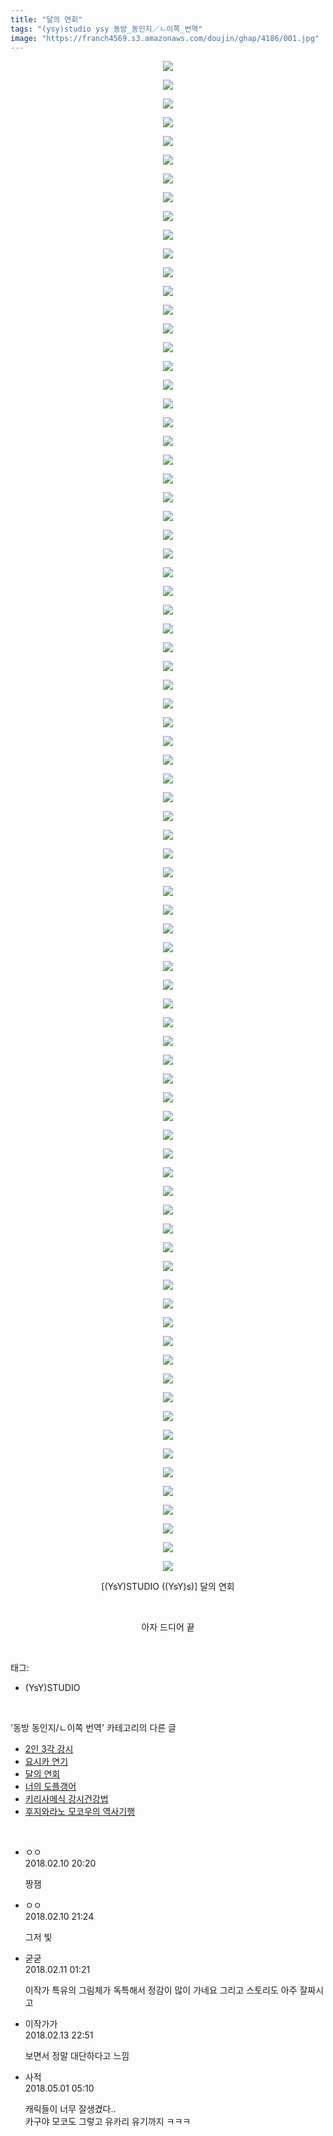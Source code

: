 ```yaml
---
title: "달의 연회"
tags: "(ysy)studio ysy 동방_동인지／ㄴ이쪽_번역"
image: "https://franch4569.s3.amazonaws.com/doujin/ghap/4186/001.jpg"
---
```

<div class="article">
<p style="text-align: center; clear: none; float: none;"><img src="{{ site.imgserver2 }}/ghap/4186/001.jpg"/></p>
<p style="text-align: center; clear: none; float: none;"><img src="{{ site.imgserver2 }}/ghap/4186/002.jpg"/></p>
<p style="text-align: center; clear: none; float: none;"><img src="{{ site.imgserver2 }}/ghap/4186/003.jpg"/></p>
<p style="text-align: center; clear: none; float: none;"><img src="{{ site.imgserver2 }}/ghap/4186/004.jpg"/></p>
<p style="text-align: center; clear: none; float: none;"><img src="{{ site.imgserver2 }}/ghap/4186/005.jpg"/></p>
<p style="text-align: center; clear: none; float: none;"><img src="{{ site.imgserver2 }}/ghap/4186/006.jpg"/></p>
<p style="text-align: center; clear: none; float: none;"><img src="{{ site.imgserver2 }}/ghap/4186/007.jpg"/></p>
<p style="text-align: center; clear: none; float: none;"><img src="{{ site.imgserver2 }}/ghap/4186/008.jpg"/></p>
<p style="text-align: center; clear: none; float: none;"><img src="{{ site.imgserver2 }}/ghap/4186/009.jpg"/></p>
<p style="text-align: center; clear: none; float: none;"><img src="{{ site.imgserver2 }}/ghap/4186/010.jpg"/></p>
<p style="text-align: center; clear: none; float: none;"><img src="{{ site.imgserver2 }}/ghap/4186/011.jpg"/></p>
<p style="text-align: center; clear: none; float: none;"><img src="{{ site.imgserver2 }}/ghap/4186/012.jpg"/></p>
<p style="text-align: center; clear: none; float: none;"><img src="{{ site.imgserver2 }}/ghap/4186/013.jpg"/></p>
<p style="text-align: center; clear: none; float: none;"><img src="{{ site.imgserver2 }}/ghap/4186/014.jpg"/></p>
<p style="text-align: center; clear: none; float: none;"><img src="{{ site.imgserver2 }}/ghap/4186/015.jpg"/></p>
<p style="text-align: center; clear: none; float: none;"><img src="{{ site.imgserver2 }}/ghap/4186/016.jpg"/></p>
<p style="text-align: center; clear: none; float: none;"><img src="{{ site.imgserver2 }}/ghap/4186/017.jpg"/></p>
<p style="text-align: center; clear: none; float: none;"><img src="{{ site.imgserver2 }}/ghap/4186/018.jpg"/></p>
<p style="text-align: center; clear: none; float: none;"><img src="{{ site.imgserver2 }}/ghap/4186/019.jpg"/></p>
<p style="text-align: center; clear: none; float: none;"><img src="{{ site.imgserver2 }}/ghap/4186/020.jpg"/></p>
<p style="text-align: center; clear: none; float: none;"><img src="{{ site.imgserver2 }}/ghap/4186/021.jpg"/></p>
<p style="text-align: center; clear: none; float: none;"><img src="{{ site.imgserver2 }}/ghap/4186/022.jpg"/></p>
<p style="text-align: center; clear: none; float: none;"><img src="{{ site.imgserver2 }}/ghap/4186/023.jpg"/></p>
<p style="text-align: center; clear: none; float: none;"><img src="{{ site.imgserver2 }}/ghap/4186/024.jpg"/></p>
<p style="text-align: center; clear: none; float: none;"><img src="{{ site.imgserver2 }}/ghap/4186/025.jpg"/></p>
<p style="text-align: center; clear: none; float: none;"><img src="{{ site.imgserver2 }}/ghap/4186/026.jpg"/></p>
<p style="text-align: center; clear: none; float: none;"><img src="{{ site.imgserver2 }}/ghap/4186/027.jpg"/></p>
<p style="text-align: center; clear: none; float: none;"><img src="{{ site.imgserver2 }}/ghap/4186/028.jpg"/></p>
<p style="text-align: center; clear: none; float: none;"><img src="{{ site.imgserver2 }}/ghap/4186/029.jpg"/></p>
<p style="text-align: center; clear: none; float: none;"><img src="{{ site.imgserver2 }}/ghap/4186/030.jpg"/></p>
<p style="text-align: center; clear: none; float: none;"><img src="{{ site.imgserver2 }}/ghap/4186/031.jpg"/></p>
<p style="text-align: center; clear: none; float: none;"><img src="{{ site.imgserver2 }}/ghap/4186/032.jpg"/></p>
<p style="text-align: center; clear: none; float: none;"><img src="{{ site.imgserver2 }}/ghap/4186/033.jpg"/></p>
<p style="text-align: center; clear: none; float: none;"><img src="{{ site.imgserver2 }}/ghap/4186/034.jpg"/></p>
<p style="text-align: center; clear: none; float: none;"><img src="{{ site.imgserver2 }}/ghap/4186/035.jpg"/></p>
<p style="text-align: center; clear: none; float: none;"><img src="{{ site.imgserver2 }}/ghap/4186/036.jpg"/></p>
<p style="text-align: center; clear: none; float: none;"><img src="{{ site.imgserver2 }}/ghap/4186/037.jpg"/></p>
<p style="text-align: center; clear: none; float: none;"><img src="{{ site.imgserver2 }}/ghap/4186/038.jpg"/></p>
<p style="text-align: center; clear: none; float: none;"><img src="{{ site.imgserver2 }}/ghap/4186/039.jpg"/></p>
<p style="text-align: center; clear: none; float: none;"><img src="{{ site.imgserver2 }}/ghap/4186/040.jpg"/></p>
<p style="text-align: center; clear: none; float: none;"><img src="{{ site.imgserver2 }}/ghap/4186/041.jpg"/></p>
<p style="text-align: center; clear: none; float: none;"><img src="{{ site.imgserver2 }}/ghap/4186/042.jpg"/></p>
<p style="text-align: center; clear: none; float: none;"><img src="{{ site.imgserver2 }}/ghap/4186/043.jpg"/></p>
<p style="text-align: center; clear: none; float: none;"><img src="{{ site.imgserver2 }}/ghap/4186/044.jpg"/></p>
<p style="text-align: center; clear: none; float: none;"><img src="{{ site.imgserver2 }}/ghap/4186/045.jpg"/></p>
<p style="text-align: center; clear: none; float: none;"><img src="{{ site.imgserver2 }}/ghap/4186/046.jpg"/></p>
<p style="text-align: center; clear: none; float: none;"><img src="{{ site.imgserver2 }}/ghap/4186/047.jpg"/></p>
<p style="text-align: center; clear: none; float: none;"><img src="{{ site.imgserver2 }}/ghap/4186/048.jpg"/></p>
<p style="text-align: center; clear: none; float: none;"><img src="{{ site.imgserver2 }}/ghap/4186/049.jpg"/></p>
<p style="text-align: center; clear: none; float: none;"><img src="{{ site.imgserver2 }}/ghap/4186/050.jpg"/></p>
<p style="text-align: center; clear: none; float: none;"><img src="{{ site.imgserver2 }}/ghap/4186/051.jpg"/></p>
<p style="text-align: center; clear: none; float: none;"><img src="{{ site.imgserver2 }}/ghap/4186/052.jpg"/></p>
<p style="text-align: center; clear: none; float: none;"><img src="{{ site.imgserver2 }}/ghap/4186/053.jpg"/></p>
<p style="text-align: center; clear: none; float: none;"><img src="{{ site.imgserver2 }}/ghap/4186/054.jpg"/></p>
<p style="text-align: center; clear: none; float: none;"><img src="{{ site.imgserver2 }}/ghap/4186/055.jpg"/></p>
<p style="text-align: center; clear: none; float: none;"><img src="{{ site.imgserver2 }}/ghap/4186/056.jpg"/></p>
<p style="text-align: center; clear: none; float: none;"><img src="{{ site.imgserver2 }}/ghap/4186/057.jpg"/></p>
<p style="text-align: center; clear: none; float: none;"><img src="{{ site.imgserver2 }}/ghap/4186/058.jpg"/></p>
<p style="text-align: center; clear: none; float: none;"><img src="{{ site.imgserver2 }}/ghap/4186/059.jpg"/></p>
<p style="text-align: center; clear: none; float: none;"><img src="{{ site.imgserver2 }}/ghap/4186/060.jpg"/></p>
<p style="text-align: center; clear: none; float: none;"><img src="{{ site.imgserver2 }}/ghap/4186/061.jpg"/></p>
<p style="text-align: center; clear: none; float: none;"><img src="{{ site.imgserver2 }}/ghap/4186/062.jpg"/></p>
<p style="text-align: center; clear: none; float: none;"><img src="{{ site.imgserver2 }}/ghap/4186/063.jpg"/></p>
<p style="text-align: center; clear: none; float: none;"><img src="{{ site.imgserver2 }}/ghap/4186/064.jpg"/></p>
<p style="text-align: center; clear: none; float: none;"><img src="{{ site.imgserver2 }}/ghap/4186/065.jpg"/></p>
<p style="text-align: center; clear: none; float: none;"><img src="{{ site.imgserver2 }}/ghap/4186/066.jpg"/></p>
<p style="text-align: center; clear: none; float: none;"><img src="{{ site.imgserver2 }}/ghap/4186/067.jpg"/></p>
<p style="text-align: center; clear: none; float: none;"><img src="{{ site.imgserver2 }}/ghap/4186/068.jpg"/></p>
<p style="text-align: center; clear: none; float: none;"><img src="{{ site.imgserver2 }}/ghap/4186/069.jpg"/></p>
<p style="text-align: center; clear: none; float: none;"><img src="{{ site.imgserver2 }}/ghap/4186/070.jpg"/></p>
<p style="text-align: center; clear: none; float: none;"><img src="{{ site.imgserver2 }}/ghap/4186/071.jpg"/></p>
<p style="text-align: center; clear: none; float: none;"><img src="{{ site.imgserver2 }}/ghap/4186/072.jpg"/></p>
<p style="text-align: center; clear: none; float: none;"><img src="{{ site.imgserver2 }}/ghap/4186/073.jpg"/></p>
<p style="text-align: center; clear: none; float: none;"><img src="{{ site.imgserver2 }}/ghap/4186/074.jpg"/></p>
<p style="text-align: center; clear: none; float: none;"><img src="{{ site.imgserver2 }}/ghap/4186/075.jpg"/></p>
<p style="text-align: center; clear: none; float: none;"><img src="{{ site.imgserver2 }}/ghap/4186/076.jpg"/></p>
<p style="text-align: center; clear: none; float: none;"><img src="{{ site.imgserver2 }}/ghap/4186/077.jpg"/></p>
<p style="text-align: center; clear: none; float: none;"><img src="{{ site.imgserver2 }}/ghap/4186/078.jpg"/></p>
<p style="text-align: center; clear: none; float: none;"><img src="{{ site.imgserver2 }}/ghap/4186/079.jpg"/></p>
<p style="text-align: center; clear: none; float: none;"><img src="{{ site.imgserver2 }}/ghap/4186/080.jpg"/></p>
<p style="text-align: center; clear: none; float: none;"><img src="{{ site.imgserver2 }}/ghap/4186/081.jpg"/></p>
<p style="text-align: center; clear: none; float: none;">[(YsY)STUDIO ((YsY)s)] 달의 연회</p>
<p style="text-align: center; clear: none; float: none;"><br/></p>
<p style="text-align: center; clear: none; float: none;">아자 드디어 끝</p>
</div><br/>
<div class="tagTrail">
<p>태그: </p>
<ul>
<li>(YsY)STUDIO</li>
</ul>
</div><br/>
<div class="another">
<p>'동방 동인지/ㄴ이쪽 번역' 카테고리의 다른 글</p>
<ul>
<li><a href="/ghap_4196">2인 3각 강시</a></li>
<li><a href="/ghap_4195">요시카 연기</a></li>
<li><a href="/ghap_4186">달의 연회</a></li>
<li><a href="/ghap_4158">너의 도플갱어</a></li>
<li><a href="/ghap_4148">키리사메식 강시건강법</a></li>
<li><a href="/ghap_4143">후지와라노 모코우의 역사기행</a></li>
</ul>
</div><br/>
<div class="cb_module cb_fluid">
<div class="cb_wrt cb_profile">
<div class="comment">
<ul>
<li class="cb_thumb_off" id="comment15196892">
<div class="cb_comment_area">
<div class="cb_info_area">
<div class="cb_section">
<span class="cb_nick_name">ㅇㅇ</span>
</div>
<div class="cb_section">
<span class="cb_date">2018.02.10 20:20 </span>
</div>
</div>
<div class="cb_dsc_comment">
<p class="cb_dsc">
											짱잼
										</p>
</div>
</div></li>
<li class="cb_thumb_off" id="comment15196933">
<div class="cb_comment_area">
<div class="cb_info_area">
<div class="cb_section">
<span class="cb_nick_name">ㅇㅇ</span>
</div>
<div class="cb_section">
<span class="cb_date">2018.02.10 21:24 </span>
</div>
</div>
<div class="cb_dsc_comment">
<p class="cb_dsc">
											그저 빛
										</p>
</div>
</div></li>
<li class="cb_thumb_off" id="comment15197060">
<div class="cb_comment_area">
<div class="cb_info_area">
<div class="cb_section">
<span class="cb_nick_name">굳굳</span>
</div>
<div class="cb_section">
<span class="cb_date">2018.02.11 01:21 </span>
</div>
</div>
<div class="cb_dsc_comment">
<p class="cb_dsc">
											이작가 특유의 그림체가 독특해서 정감이 많이 가네요 그리고 스토리도 아주 잘짜시고
										</p>
</div>
</div></li>
<li class="cb_thumb_off" id="comment15199173">
<div class="cb_comment_area">
<div class="cb_info_area">
<div class="cb_section">
<span class="cb_nick_name">이작가가</span>
</div>
<div class="cb_section">
<span class="cb_date">2018.02.13 22:51 </span>
</div>
</div>
<div class="cb_dsc_comment">
<p class="cb_dsc">
											보면서 정말 대단하다고 느낌
										</p>
</div>
</div></li>
<li class="cb_thumb_off" id="comment15247713">
<div class="cb_comment_area">
<div class="cb_info_area">
<div class="cb_section">
<span class="cb_nick_name">사적</span>
</div>
<div class="cb_section">
<span class="cb_date">2018.05.01 05:10 </span>
</div>
</div>
<div class="cb_dsc_comment">
<p class="cb_dsc">
											캐릭들이 너무 잘생겼다..<br/>
카구야 모코도 그렇고 유카리 유기까지 ㅋㅋㅋ
										</p>
</div>
</div></li>
</ul>
</div>
</div><!-- commentList close -->
</div><br/>
